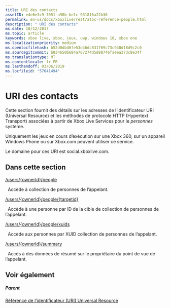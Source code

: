 ```yaml
---
title: URI des contacts
assetID: e4e6e3c9-7051-a90b-be1c-931816a22b36
permalink: en-us/docs/xboxlive/rest/atoc-reference-people.html
description: " URI des contacts"
ms.date: 10/12/2017
ms.topic: article
keywords: xbox live, xbox, jeux, uwp, windows 10, xbox one
ms.localizationpriority: medium
ms.openlocfilehash: b52d0db46fe53d46dc831769c73c948d18d9c2c0
ms.sourcegitcommit: b034650b684a767274d5d88746faeea373c8e34f
ms.translationtype: MT
ms.contentlocale: fr-FR
ms.lasthandoff: 03/06/2019
ms.locfileid: "57641494"
---
```

# <a name="people-uris"></a>URI des contacts
 
Cette section fournit des détails sur les adresses de l’identificateur URI (Universal Resource) et les méthodes de protocole HTTP (Hypertext Transport) associées à partir de Xbox Live Services pour le *personnes* système.
 
Uniquement les jeux en cours d’exécution sur une Xbox 360, sur un appareil Windows Phone ou sur Xbox.com peuvent utiliser ce service.
 
Le domaine pour ces URI est social.xboxlive.com.
 
<a id="ID4EPB"></a>

 
## <a name="in-this-section"></a>Dans cette section

[/users/{ownerId}/people](uri-usersowneridpeople.md)

&nbsp;&nbsp;Accède à collection de personnes de l’appelant.

[/users/{ownerId}/people/{targetid}](uri-usersowneridpeopletargetid.md)

&nbsp;&nbsp;Accède à une personne par ID de la cible de collection de personnes de l’appelant.

[/users/{ownerId}/people/xuids](uri-usersowneridpeoplexuids.md)

&nbsp;&nbsp;Accède aux personnes par XUID collection de personnes de l’appelant.

[/users/{ownerId}/summary](uri-usersowneridsummary.md)

&nbsp;&nbsp;Accès à des données de résumé sur le propriétaire du point de vue de l’appelant.
 
<a id="ID4E5B"></a>

 
## <a name="see-also"></a>Voir également
 
<a id="ID4EAC"></a>

 
##### <a name="parent"></a>Parent 

[Référence de l’identificateur (URI) Universal Resource](../atoc-xboxlivews-reference-uris.md)

   